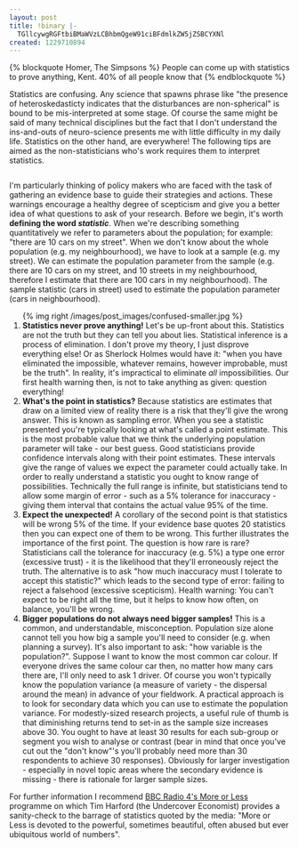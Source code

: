 ```yaml
---
layout: post
title: !binary |-
  TGllcywgRGFtbiBMaWVzLCBhbmQgeW91ciBFdmlkZW5jZSBCYXNl
created: 1229710894
---
```

{% blockquote Homer, The Simpsons %}
People can come up with statistics to prove anything, Kent.  40% of all people know that
{% endblockquote %}
<p>Statistics are confusing.  Any science that spawns phrase like &quot;the presence of heteroskedasticty indicates that the disturbances are non-spherical&quot; is bound to be mis-interpreted at some stage.  Of course the same might be said of many technical disciplines but the fact that I don't understand the ins-and-outs of neuro-science presents me with little difficulty in my daily life.  Statistics on the other hand, are everywhere!  The following tips are aimed as the non-statisticians who's work requires them to interpret statistics.  </p>
<!--more-->
<img title="... okay, but because you said that, we're breaking up." boyfriend="" xkcd.com="" alt="" src="http://imgs.xkcd.com/comics/boyfriend.png" />
<p>I'm particularly thinking of policy makers who are faced with the task of gathering an evidence base to guide their strategies and actions.  These warnings encourage a healthy degree of scepticism and give you a better idea of what questions to ask of your research.  Before we begin, it's worth <strong>defining the word <em>statistic</em></strong>.  When we're describing something quantitatively we refer to parameters about the population; for example: &quot;there are 10 cars on my street&quot;.  When we don't know about the whole population (e.g. my neighbourhood), we have to look at a sample (e.g. my street).  We can estimate the population parameter from the sample (e.g. there are 10 cars on my street, and 10 streets in my neighbourhood, therefore I estimate that there are 100 cars in my neighbourhood).  The sample statistic (cars in street) used to estimate the population parameter (cars in neighbourhood).
</p>
<ol>{% img right /images/post_images/confused-smaller.jpg %}
    <li><strong>Statistics never prove anything!</strong>  Let's be up-front about this.  Statistics are not the truth but they can tell you about lies.  Statistical inference is a process of elimination.  I don't prove my theory, I just disprove everything else!  Or as Sherlock Holmes would have it: &quot;when you have eliminated the impossible, whatever remains, however improbable, must be the truth&quot;.  In reality, it's impractical to eliminate <i>all</i> impossibilities.  Our first health warning then, is not to take anything as given: question everything!</li>
    <li><strong>What's the point in statistics?</strong>  Because statistics are estimates that draw on a limited view of reality there is a risk that they'll give the wrong answer.  This is known as sampling error.  When you see a statistic presented you're typically looking at what's called a point estimate.  This is the most probable value that we think the underlying population parameter will take - our best guess.  Good statisticians provide confidence intervals along with their point estimates.  These intervals give the range of values we expect the parameter could actually take.  In order to really understand a statistic you ought to know range of possibilities.  Technically the full range is infinite, but statisticians tend to allow some margin of error - such as a 5% tolerance for inaccuracy - giving them interval that contains the actual value 95% of the time.</li>
    <li><strong>Expect the unexpected!</strong>  A corollary of the second point is that statistics will be wrong 5% of the time.  If your evidence base quotes 20 statistics then you can expect one of them to be wrong.  This further illustrates the importance of the first point.  The question is how rare is rare?  Statisticians call the tolerance for inaccuracy (e.g. 5%) a type one error (excessive trust) - it is the likelihood that they'll erroneously reject the truth.  The alternative is to ask &quot;how much inaccuracy must I tolerate to accept this statistic?&quot; which leads to the second type of error: failing to reject a falsehood (excessive scepticism).  Health warning: You can't expect to be right all the time, but it helps to know how often, on balance, you'll be wrong.</li>
    <li><strong>Bigger populations do not always need bigger samples!</strong>  This is a common, and understandable, misconception.  Population size alone cannot tell you how big a sample you'll need to consider (e.g. when planning a survey).  It's also important to ask: &quot;how variable is the population?&quot;.  Suppose I want to know the most common car colour.  If everyone drives the same colour car then, no matter how many cars there are, I'll only need to ask 1 driver.  Of course you won't typically know the population variance (a measure of variety - the dispersal around the mean) in advance of your fieldwork.  A practical approach is to look for secondary data which you can use to estimate the population variance.  For modestly-sized research projects, a useful rule of thumb is that diminishing returns tend to set-in as the sample size increases above 30.  You ought to have at least 30 results for each sub-group or segment you wish to analyse or contrast (bear in mind that once you've cut out the &quot;don't know&quot;'s you'll probably need more than 30 respondents to achieve 30 responses).  Obviously for larger investigation - especially in novel topic areas where the secondary evidence is missing - there is rationale for larger sample sizes.</li>
</ol>
<p>For further information I recommend <a href="www.bbc.co.uk/moreorless">BBC Radio 4's More or Less</a> programme on which Tim Harford (the Undercover Economist) provides a sanity-check to the barrage of statistics quoted by the media: <quote>&quot;More or Less is devoted to the powerful, sometimes beautiful, often abused but ever ubiquitous world of numbers&quot;.</quote></p>
